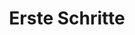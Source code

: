 ---
layout: page.njk
tags: level2
key: getting-started_de
title: Erste Schritte
parent: designsystem_de
order: 1
---